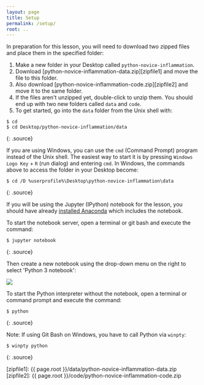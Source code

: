 ```yaml
---
layout: page
title: Setup
permalink: /setup/
root: ..
---
```


In preparation for this lesson, you will need to download two zipped files and place them in 
the specified folder:

1. Make a new folder in your Desktop called `python-novice-inflammation`.
2. Download [python-novice-inflammation-data.zip][zipfile1] and move the file to this folder.
3. Also download [python-novice-inflammation-code.zip][zipfile2] and move it to the same folder.
4. If the files aren't unzipped yet, double-click to unzip them. You should end up with
two new folders called `data` and `code`.
5. To get started, go into the `data` folder from the Unix shell with:

~~~
$ cd
$ cd Desktop/python-novice-inflammation/data
~~~
{: .source}

If you are using Windows, you can use the `cmd` (Command Prompt) program instead of the Unix shell.
The easiest way to start it is by pressing `Windows Logo Key` + `R` (run dialog) and 
entering `cmd`. In Windows, the commands above to access the folder in your Desktop become:

~~~
$ cd /D %userprofile%\Desktop\python-novice-inflammation\data
~~~
{: .source}


If you will be using the Jupyter (IPython) notebook for the lesson,
you should have already
[installed Anaconda](http://swcarpentry.github.io/workshop-template/#python)
which includes the notebook.

To start the notebook server, open a terminal or git bash and execute the command:

~~~
$ jupyter notebook
~~~
{: .source}

Then create a new notebook using the drop-down menu on the right to select 'Python 3 notebook':

![](../fig/new-notebook.png)

To start the Python interpreter without the notebook, open a terminal
or command prompt and execute the command:

~~~
$ python
~~~
{: .source}

Note: If using Git Bash on Windows, you have to call Python via `winpty`:

~~~
$ winpty python
~~~
{: .source}

[zipfile1]: {{ page.root }}/data/python-novice-inflammation-data.zip
[zipfile2]: {{ page.root }}/code/python-novice-inflammation-code.zip
